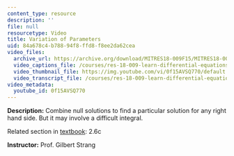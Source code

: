 ```yaml
---
content_type: resource
description: ''
file: null
resourcetype: Video
title: Variation of Parameters
uid: 84a678c4-b788-94f8-ffd8-f8ee2da62cea
video_files:
  archive_url: https://archive.org/download/MITRES18-009F15/MITRES18-009F15_2_6c_VariationOfParameters_300k.mp4
  video_captions_file: /courses/res-18-009-learn-differential-equations-up-close-with-gilbert-strang-and-cleve-moler-fall-2015/fa22f547eef35ec9bd3622f06eec6eb6_0f15AVSQ770.vtt
  video_thumbnail_file: https://img.youtube.com/vi/0f15AVSQ770/default.jpg
  video_transcript_file: /courses/res-18-009-learn-differential-equations-up-close-with-gilbert-strang-and-cleve-moler-fall-2015/227b974ca57f75d655e249a69e7b13f8_0f15AVSQ770.pdf
video_metadata:
  youtube_id: 0f15AVSQ770
---
```


**Description:** Combine null solutions to find a particular solution for any right hand side. But it may involve a difficult integral.

Related section in [textbook](http://www-math.mit.edu/~gs/dela/): 2.6c

**Instructor:** Prof. Gilbert Strang